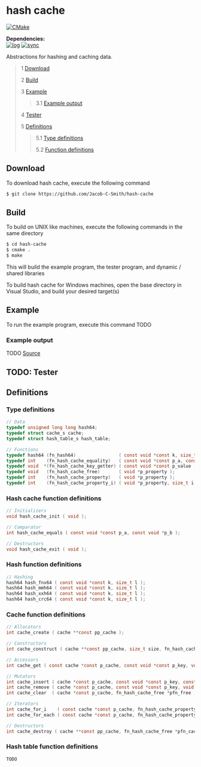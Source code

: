 # hash cache
[![CMake](https://github.com/Jacob-C-Smith/hash-cache/actions/workflows/cmake.yml/badge.svg)](https://github.com/Jacob-C-Smith/hash-cache/actions/workflows/cmake.yml)

**Dependencies:**\
[![log](https://github.com/Jacob-C-Smith/log/actions/workflows/cmake.yml/badge.svg)](https://github.com/Jacob-C-Smith/log/actions/workflows/cmake.yml) [![sync](https://github.com/Jacob-C-Smith/sync/actions/workflows/cmake.yml/badge.svg)](https://github.com/Jacob-C-Smith/sync/actions/workflows/cmake.yml)

 Abstractions for hashing and caching data.

 > 1 [Download](#download)
 >
 > 2 [Build](#build)
 >
 > 3 [Example](#example)
 >
 >> 3.1 [Example output](#example-output)
 >
 > 4 [Tester](#tester)
 >
 > 5 [Definitions](#definitions)
 >
 >> 5.1 [Type definitions](#type-definitions)
 >>
 >> 5.2 [Function definitions](#function-definitions)

 ## Download
 To download hash cache, execute the following command
 ```bash
 $ git clone https://github.com/Jacob-C-Smith/hash-cache
 ```
 ## Build
 To build on UNIX like machines, execute the following commands in the same directory
 ```bash
 $ cd hash-cache
 $ cmake .
 $ make
 ```
  This will build the example program, the tester program, and dynamic / shared libraries

  To build hash cache for Windows machines, open the base directory in Visual Studio, and build your desired target(s)
 ## Example
 To run the example program, execute this command
TODO
 ### Example output
 TODO
 [Source](main.c)
## TODO: Tester



 ## Definitions
 ### Type definitions
```c
// Data
typedef unsigned long long hash64;
typedef struct cache_s cache;
typedef struct hash_table_s hash_table;

// Functions
typedef hash64 (fn_hash64)                ( const void *const k, size_t l );
typedef int    (fn_hash_cache_equality)   ( const void *const p_a, const void *const p_b );
typedef void  *(fn_hash_cache_key_getter) ( const void *const p_value );
typedef void   (fn_hash_cache_free)       ( void *p_property );
typedef int    (fn_hash_cache_property)   ( void *p_property );
typedef int    (fn_hash_cache_property_i) ( void *p_property, size_t i );
```
### Hash cache function definitions
 ```c
// Initializers
void hash_cache_init ( void );

// Comparator
int hash_cache_equals ( const void *const p_a, const void *p_b );

// Destructors
void hash_cache_exit ( void );
 ```

### Hash function definitions
 ```c
// Hashing
hash64 hash_fnv64 ( const void *const k, size_t l );
hash64 hash_mmh64 ( const void *const k, size_t l );
hash64 hash_xxh64 ( const void *const k, size_t l );
hash64 hash_crc64 ( const void *const k, size_t l );
 ```

### Cache function definitions
 ```c
// Allocators
int cache_create ( cache **const pp_cache );

// Constructors
int cache_construct ( cache **const pp_cache, size_t size, fn_hash_cache_equality *pfn_equality, fn_hash_cache_key_getter *pfn_key_get );

// Accessors
int cache_get ( const cache *const p_cache, const void *const p_key, void **const pp_result );

// Mutators
int cache_insert ( cache *const p_cache, const void *const p_key, const void *const p_value );
int cache_remove ( cache *const p_cache, const void *const p_key, void **const pp_result );
int cache_clear  ( cache *const p_cache, fn_hash_cache_free *pfn_free );

// Iterators
int cache_for_i    ( const cache *const p_cache, fn_hash_cache_property_i pfn_function );
int cache_for_each ( const cache *const p_cache, fn_hash_cache_property   pfn_function );

// Destructors
int cache_destroy ( cache **const pp_cache, fn_hash_cache_free *pfn_cache_free );
 ```

### Hash table function definitions
 ```c
TODO
 ```
